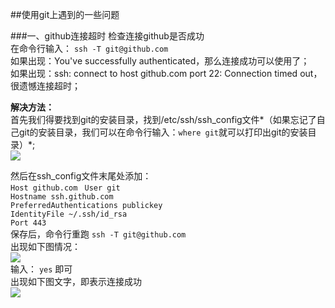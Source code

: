 ##使用git上遇到的一些问题

###一、github连接超时
检查连接github是否成功  
在命令行输入：   `ssh -T git@github.com`  
如果出现：You've successfully authenticated，那么连接成功可以使用了；  
如果出现：ssh: connect to host github.com port 22: Connection timed out，很遗憾连接超时；  

**解决方法：**  
首先我们得要找到git的安装目录，找到/etc/ssh/ssh_config文件*（如果忘记了自己git的安装目录，我们可以在命令行输入：`where git`就可以打印出git的安装目录）*;  
![](https://i.imgur.com/XmVFspc.png)  

然后在ssh_config文件末尾处添加：  
	`Host github.com `
	`User git`  
	`Hostname ssh.github.com`  
	`PreferredAuthentications publickey`  
	`IdentityFile ~/.ssh/id_rsa`  
	`Port 443`  
保存后，命令行重跑 `ssh -T git@github.com`  
出现如下图情况：  
![](https://i.imgur.com/VdlicvC.png)  
输入： `yes` 即可  
出现如下图文字，即表示连接成功  
![](https://i.imgur.com/JqMRAAr.png)

